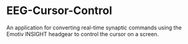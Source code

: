 # EEG-Cursor-Control
An application for converting real-time synaptic commands using the Emotiv INSIGHT headgear to control the cursor on a screen.
